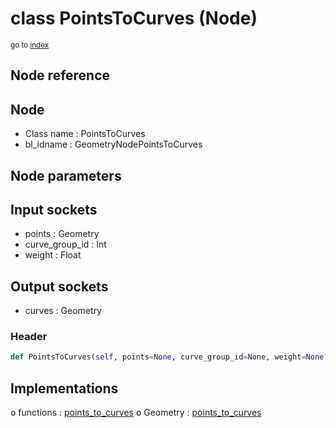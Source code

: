 # class PointsToCurves (Node)

<sub>go to [index](/docs/index.md)</sub>

## Node reference

Node
----
 - Class name : PointsToCurves
 - bl_idname : GeometryNodePointsToCurves

Node parameters
---------------

Input sockets
-------------
 - points : Geometry
 - curve_group_id : Int
 - weight : Float

Output sockets
--------------
 - curves : Geometry

### Header

``` python
def PointsToCurves(self, points=None, curve_group_id=None, weight=None, node_label=None, node_color=None):
```

## Implementations

o functions : [points_to_curves](#points_to_curves)
o Geometry : [points_to_curves](#points_to_curves) 

